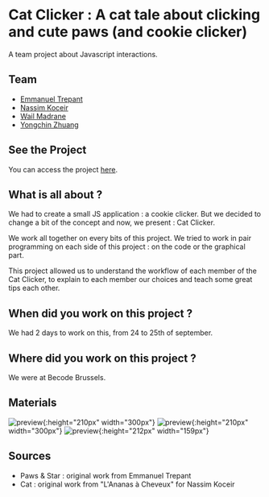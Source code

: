 # Cat Clicker : A cat tale about clicking and cute paws (and cookie clicker)
A team project about Javascript interactions.

## Team
 - [Emmanuel Trepant](https://github.com/manutrepant)
 - [Nassim Koceir](https://github.com/nassimkoceir)
 - [Wail Madrane](https://github.com/wailmadrane)
 - [Yongchin Zhuang](https://github.com/yongchin95)

## See the Project
You can access the project [here](https://nassimkoceir.github.io/cookie-clicker/).

## What is all about ?
We had to create a small JS application : a cookie clicker. But we decided to change a bit of the concept and now, we present : Cat Clicker.  

We work all together on every bits of this project. We tried to work in pair programming on each side of this project : on the code or the graphical part.  

This project allowed us to understand the workflow of each member of the Cat Clicker, to explain to each member our choices and teach some great tips each other.

## When did you work on this project ?
We had 2 days to work on this, from 24 to 25th of september.

## Where did you work on this project ?
We were at Becode Brussels.

## Materials
![preview](https://nassimkoceir.github.io/cookie-clicker/assets/img/wireframe1.jpg){:height="210px" width="300px"}
![preview](https://nassimkoceir.github.io/cookie-clicker/assets/img/wireframe2.jpg){:height="210px" width="300px"}
![preview](https://nassimkoceir.github.io/cookie-clicker/assets/img/autoclicker-mobile.jpg){:height="212px" width="159px"}

## Sources
 - Paws & Star : original work from Emmanuel Trepant
 - Cat : original work from "L'Ananas à Cheveux" for Nassim Koceir
